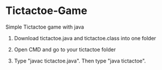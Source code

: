 # Tictactoe-Game
Simple Tictactoe game with java

1. Download tictactoe.java and tictactoe.class into one folder

2. Open CMD and go to your tictactoe folder

3. Type "javac tictactoe.java". Then type "java tictactoe".

